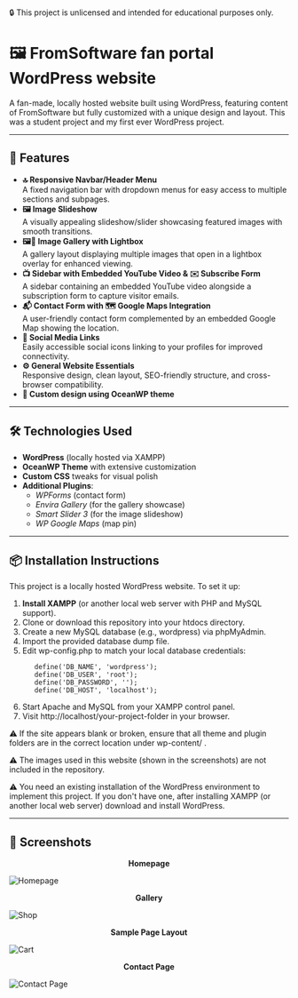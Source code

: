 🔒 This project is unlicensed and intended for educational purposes only.

# 🖼️ FromSoftware fan portal WordPress website

A fan-made, locally hosted website built using WordPress, featuring content of FromSoftware but fully customized with a unique design and layout. This was a student project and my first ever WordPress project.

---

## 🚀 Features

- **🔝 Responsive Navbar/Header Menu**  
  A fixed navigation bar with dropdown menus for easy access to multiple sections and subpages.
- **🖼️ Image Slideshow**  
  A visually appealing slideshow/slider showcasing featured images with smooth transitions.
- **🖼️📸 Image Gallery with Lightbox**  
  A gallery layout displaying multiple images that open in a lightbox overlay for enhanced viewing.
- **📺 Sidebar with Embedded YouTube Video & ✉️ Subscribe Form**  
  A sidebar containing an embedded YouTube video alongside a subscription form to capture visitor emails.
- **📬 Contact Form with 🗺️ Google Maps Integration**  
  A user-friendly contact form complemented by an embedded Google Map showing the location.
- **🔗 Social Media Links**  
  Easily accessible social icons linking to your profiles for improved connectivity.
- **⚙️ General Website Essentials**  
  Responsive design, clean layout, SEO-friendly structure, and cross-browser compatibility.
- **🧩 Custom design using OceanWP theme**


---

## 🛠️ Technologies Used

- **WordPress** (locally hosted via XAMPP)
- **OceanWP Theme** with extensive customization
- **Custom CSS** tweaks for visual polish
- **Additional Plugins**:
  - *WPForms* (contact form)
  - *Envira Gallery* (for the gallery showcase)
  - *Smart Slider 3* (for the image slideshow)
  - *WP Google Maps* (map pin)

---

## 📦 Installation Instructions

This project is a locally hosted WordPress website. To set it up:

1. **Install XAMPP** (or another local web server with PHP and MySQL support).
2. Clone or download this repository into your htdocs directory.
3. Create a new MySQL database (e.g., wordpress) via phpMyAdmin.
4. Import the provided database dump file.
5. Edit wp-config.php to match your local database credentials:
   ```
      define('DB_NAME', 'wordpress');
      define('DB_USER', 'root');
      define('DB_PASSWORD', '');
      define('DB_HOST', 'localhost');
6. Start Apache and MySQL from your XAMPP control panel.
7. Visit http://localhost/your-project-folder in your browser.

⚠️ If the site appears blank or broken, ensure that all theme and plugin folders are in the correct location under wp-content/ .

⚠️ The images used in this website (shown in the screenshots) are not included in the repository.

⚠️ You need an existing installation of the WordPress environment to implement this project. If you don't have one, after installing XAMPP (or another local web server) download and install WordPress.

---

## 📸 Screenshots

<p align="center"><strong>Homepage</strong></p>

![Homepage](screenshots/homepage.png)

<p align="center"><strong>Gallery</strong></p>

![Shop](screenshots/gallery.png)

<p align="center"><strong>Sample Page Layout</strong></p>

![Cart](screenshots/samplepage.png)

<p align="center"><strong>Contact Page</strong></p>

![Contact Page](screenshots/contact.png)
